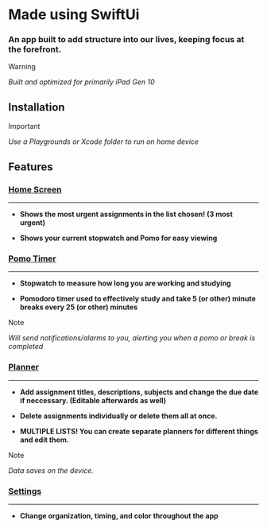 
# Made using SwiftUi
### An app built to add structure into our lives, keeping focus at the forefront.

> [!Warning]
> *Built and optimized for primarily iPad Gen 10*

## Installation 

> [!IMPORTANT]
*Use a Playgrounds or Xcode folder to run on home device*

<!-- #### In case any code breaks for any reason, (it won't) use and call this function in .onAppear
```Swift
func resetDefaults() {
    let defaults = UserDefaults.standard
    let dictionary = defaults.dictionaryRepresentation()
    dictionary.keys.forEach { key in
        defaults.removeObject(forKey: key)
    }
}
``` -->

## Features 

### [Home Screen](Homepage.swift)
<hr>

* __Shows the most urgent assignments in the list chosen! (3 most urgent)__

* __Shows your current stopwatch and Pomo for easy viewing__

### [Pomo Timer](PomoTimer.swift)
<hr>

* **Stopwatch to measure how long you are working and studying**

* __Pomodoro timer used to effectively study and take 5 (or other) minute breaks every 25 (or other) minutes__

> [!NOTE]
*Will send notifications/alarms to you, alerting you when a pomo or break is completed*


### [Planner](Notebook.swift)
<hr>

* __Add assignment titles, descriptions, subjects and change the due date if neccessary. (Editable afterwards as well)__

* __Delete assignments individually or delete them all at once.__

* __MULTIPLE LISTS! You can create separate planners for different things and edit them.__

> [!NOTE]
_Data saves on the device._

### [Settings](Settings.swift)
<hr>

* __Change organization, timing, and color throughout the app__


